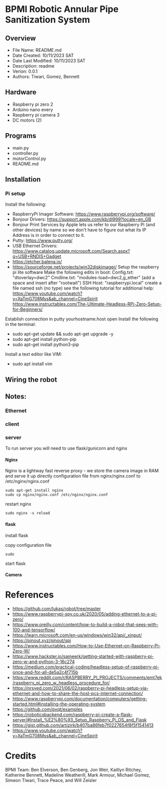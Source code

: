 # BPMI Robotic Annular Pipe Sanitization System
## Overview
- File Name: README.md
- Date Created: 10/11/2023 SAT
- Date Last Modified: 10/11/2023 SAT
- Description: readme
- Verion: 0.0.1
- Authors: Tiwari, Gomez, Bennett
## Hardware
- Raspberry pi zero 2
- Arduino nano every
- Raspberry pi camera 3
- DC motors (2)
## Programs
- main.py
- controller.py
- motorControl.py
- README.md
## Installation

### Pi setup
Install the following:
- RaspberryPi Imager Software: https://www.raspberrypi.org/software/
- Bonjour Drivers: https://support.apple.com/kb/dl999?locale=en_GB
- Bonjour Print Services by Apple lets us refer to our Raspberry Pi (and other devices) by name so we don't have to figure out what its IP Address is in order to connect to it.
- Putty: https://www.putty.org/
- USB Ethernet Drivers: https://www.catalog.update.microsoft.com/Search.aspx?q=USB+RNDIS+Gadget
- https://etcher.balena.io/
- https://sourceforge.net/projects/win32diskimager/ 
Setup the raspberry pi lite software
Make the following edits in boot:
Config.txt: "dtoverlay=dwc2" 
Cmdline.txt:  "modules-load=dwc2,g_ether" (add a space and insert after "rootwait")
SSH Host: "raspberrypi.local"
create a file named ssh (no type)
see the following tutorial for additional help: https://www.youtube.com/watch?v=XaTmG708Mss&ab_channel=CineSpirit
https://www.instructables.com/The-Ultimate-Headless-RPi-Zero-Setup-for-Beginners/

Establish connection in putty
yourhostname.host
open
Install the following in the terminal:
- sudo apt-get update && sudo apt-get upgrade -y
- sudo apt-get install python-pip
- sudo apt-get install python3-pip

Install a text editor like VIM:
- sudo apt install vim
## Wiring the robot

## Notes:

### Ethernet

### client

### server

To run server you will need to use flask/gunicorn and nginx

#### Nginx

Nginx is a lightway fast reverse proxy - we store the camera image in RAM and serve it up directly
configuration file from nginx/nginx.conf to /etc/nginx/nginx.conf

```
sudo apt-get install nginx
sudo cp nginx/nginx.conf /etc/nginx/nginx.conf
```

restart nginx

```
sudo nginx -s reload
```

#### flask

install flask


copy configuration file

```
sudo
```

start flask

#### Camera

# References

- https://github.com/lukas/robot/tree/master
- https://www.raspberrypi-spy.co.uk/2020/05/adding-ethernet-to-a-pi-zero/
- https://www.oreilly.com/content/how-to-build-a-robot-that-sees-with-100-and-tensorflow/
- https://learn.microsoft.com/en-us/windows/win32/api/_xinput/
- https://pinout.xyz/pinout/spi
- https://www.instructables.com/How-to-Use-Ethernet-on-Raspberry-Pi-Zero-W/
- https://www.hackster.io/sameerk/getting-started-with-raspberry-pi-zero-w-and-python-3-16c274
- https://medium.com/practical-coding/headless-setup-of-raspberry-pi-once-and-for-all-de5a2c4f715b
- https://www.reddit.com/r/RASPBERRY_PI_PROJECTS/comments/emt7ek/raspberry_pi_zero_w_headless_procedure_for/
- https://nrsyed.com/2021/06/02/raspberry-pi-headless-setup-via-ethernet-and-how-to-share-the-host-pcs-internet-connection/
- https://www.raspberrypi.com/documentation/computers/getting-started.html#installing-the-operating-system
- https://github.com/pyqt/examples
- https://roboticsbackend.com/raspberry-pi-create-a-flask-server/#Install_%E2%80%93_Setup_Raspberry_Pi_OS_and_Flask
- https://gist.github.com/artizirk/b407ba86feb7f0227654f8f5f1541413
- https://www.youtube.com/watch?v=XaTmG708Mss&ab_channel=CineSpirit

# Credits

BPMI Team:
Ben Elverson,
Ben Genberg,
Jon Weir,
Kaitlyn Ritchey,
Katherine Bennett,
Madeline Weatherill,
Mark Armour,
Michael Gomez,
Simeon Tiwari,
Trace Peace, and
Will Zeisler
